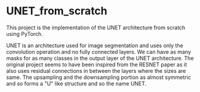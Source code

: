 # UNET_from_scratch
This project is the implementation of the UNET architecture from scratch using PyTorch.

UNET is an architecture used for image segmentation and uses only the convolution operation and no fully connected layers. We can have as many masks for as many classes in the output layer of the UNET architecture. The original project seems to have been inspired from the RESNET paper as it also uses residual connections in between the layers where the sizes are same. The upsampling and the downsampling portion as almost symmetric and so forms a "U" like structure and so the name UNET.
